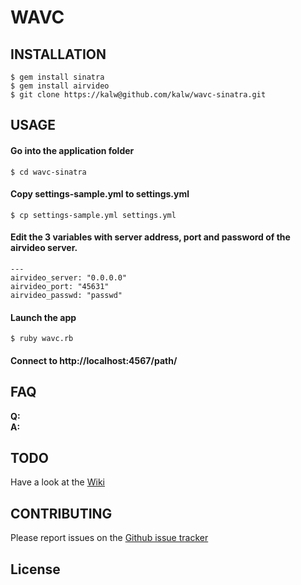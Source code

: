 # WAVC




## INSTALLATION


	$ gem install sinatra
	$ gem install airvideo
	$ git clone https://kalw@github.com/kalw/wavc-sinatra.git


## USAGE

#### Go into the application folder
	
	$ cd wavc-sinatra

#### Copy settings-sample.yml to settings.yml

	$ cp settings-sample.yml settings.yml

#### Edit the 3 variables with server address, port and password of the airvideo server.

	---
	airvideo_server: "0.0.0.0"
	airvideo_port: "45631"
	airvideo_passwd: "passwd" 

#### Launch the app

	$ ruby wavc.rb

#### Connect to http://localhost:4567/path/

## FAQ

**Q:**   
**A:** 

## TODO

Have a look at the [Wiki](https://github.com/kalw/wavc-sinatra/wiki)

## CONTRIBUTING

Please report issues on the [Github issue
tracker](https://github.com/kalw/wavc-sinatra/issues)


## License




